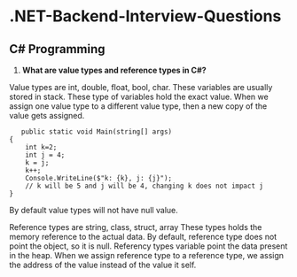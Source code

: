 # .NET-Backend-Interview-Questions

## C# Programming

1. **What are value types and reference types in C#?**

Value types are int, double, float, bool, char. These variables are usually stored in stack. These type of variables hold the exact value. When we assign one value type to a different    value type, then a new copy of the value gets assigned.
```
   public static void Main(string[] args)
{
    int k=2;
    int j = 4;
    k = j;
    k++;
    Console.WriteLine($"k: {k}, j: {j}");
    // k will be 5 and j will be 4, changing k does not impact j
}
```
By default value types will not have null value.

Reference types are string, class, struct, array
These types holds the memory reference to the actual data. By default, reference type does not point the object, so it is null. Referency types variable point the data present in the heap. When we assign reference type to a reference type, we assign the address of the value instead of the value it self.





   

